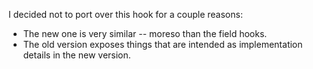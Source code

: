 I decided not to port over this hook for a couple reasons:

- The new one is very similar -- moreso than the field hooks.
- The old version exposes things that are intended as implementation details in the new version.
